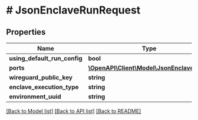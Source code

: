 # # JsonEnclaveRunRequest

## Properties

Name | Type | Description | Notes
------------ | ------------- | ------------- | -------------
**using_default_run_config** | **bool** |  | [optional]
**ports** | [**\OpenAPI\Client\Model\JsonEnclavePort[]**](JsonEnclavePort.md) |  | [optional]
**wireguard_public_key** | **string** |  | [optional]
**enclave_execution_type** | **string** |  | [optional]
**environment_uuid** | **string** |  | [optional]

[[Back to Model list]](../../README.md#models) [[Back to API list]](../../README.md#endpoints) [[Back to README]](../../README.md)
